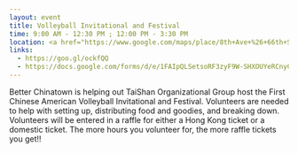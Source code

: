 ```yaml
---
layout: event
title: Volleyball Invitational and Festival
time: 9:00 AM - 12:30 PM ; 12:00 PM - 3:30 PM
location: <a href="https://www.google.com/maps/place/8th+Ave+%26+66th+St,+Brooklyn,+NY+11220/@40.6320285,-74.0131643,17z/data=!3m1!4b1!4m5!3m4!1s0x89c2454f47f6d621:0x2fc1995872d66503!8m2!3d40.6320285!4d-74.0131643">66th St and 8th Ave</a>, Brooklyn
links:
  - https://goo.gl/ockfQQ
  - https://docs.google.com/forms/d/e/1FAIpQLSetsoRF3zyF9W-SHXOUYeRCnyCTJxTkq0E1kAkFQEk-KyTIAg/viewform
---
```

Better Chinatown is helping out TaiShan Organizational Group host the First Chinese American Volleyball Invitational and Festival. Volunteers are needed to help with setting up, distributing food and goodies, and breaking down. Volunteers will be entered in a raffle for either a Hong Kong ticket or a domestic ticket. The more hours you volunteer for, the more raffle tickets you get!!
